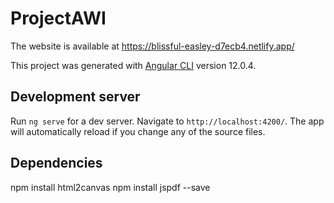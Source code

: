 # ProjectAWI

The website is available at https://blissful-easley-d7ecb4.netlify.app/

This project was generated with [Angular CLI](https://github.com/angular/angular-cli) version 12.0.4.

## Development server

Run `ng serve` for a dev server. Navigate to `http://localhost:4200/`. The app will automatically reload if you change any of the source files.
 
## Dependencies
npm install html2canvas
npm install jspdf --save
